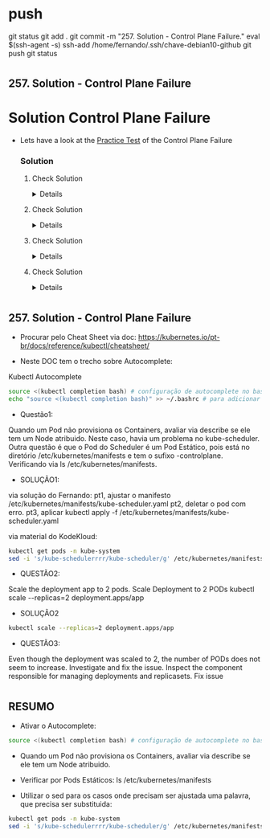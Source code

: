 #
# ###################################################################################################################### 
# ###################################################################################################################### 
#  push

git status
git add .
git commit -m "257. Solution - Control Plane Failure."
eval $(ssh-agent -s)
ssh-add /home/fernando/.ssh/chave-debian10-github
git push
git status




# ###################################################################################################################### 
# ###################################################################################################################### 
##  257. Solution - Control Plane Failure

# Solution Control Plane Failure

  - Lets have a look at the [Practice Test](https://kodekloud.com/topic/practice-test-control-plane-failure/) of the Control Plane Failure

    ### Solution

    1. Check Solution 

       <details>

        ```
        kubectl get pods -n kube-system
        ```

        ```
        sed -i 's/kube-schedulerrrr/kube-scheduler/g' /etc/kubernetes/manifests/kube-scheduler.yaml
        ```
       </details>

    2. Check Solution

       <details>

        ```
        kubectl scale deploy app --replicas=2
        ```
       </details>

    3. Check Solution

       <details>

        ```
        sed -i 's/controller-manager-XXXX.conf/controller-manager.conf/' /etc/kubernetes/manifests/kube-controller-manager.yaml
        ```
       </details>

    4. Check Solution

       <details>

        ```
        sed -i 's/WRONG-PKI-DIRECTORY/pki/' /etc/kubernetes/manifests/kube-controller-manager.yaml
        ```
       </details>





# ###################################################################################################################### 
# ###################################################################################################################### 
##  257. Solution - Control Plane Failure


- Procurar pelo Cheat Sheet via doc:
<https://kubernetes.io/pt-br/docs/reference/kubectl/cheatsheet/>

- Neste DOC tem o trecho sobre Autocomplete:

Kubectl Autocomplete

~~~~BASH
source <(kubectl completion bash) # configuração de autocomplete no bash do shell atual, o pacote bash-completion precisa ter sido instalado primeiro.
echo "source <(kubectl completion bash)" >> ~/.bashrc # para adicionar o autocomplete permanentemente no seu shell bash.
~~~~






- Questão1:

Quando um Pod não provisiona os Containers, avaliar via describe se ele tem um Node atribuido.
Neste caso, havia um problema no kube-scheduler.
Outra questão é que o Pod do Scheduler é um Pod Estático, pois está no diretório /etc/kubernetes/manifests e tem o sufixo -controlplane.
Verificando via ls /etc/kubernetes/manifests.


- SOLUÇÃO1:

via solução do Fernando:
pt1, ajustar o manifesto /etc/kubernetes/manifests/kube-scheduler.yaml
pt2, deletar o pod com erro.
pt3, aplicar kubectl apply -f /etc/kubernetes/manifests/kube-scheduler.yaml

via material do KodeKloud:
~~~~BASH
kubectl get pods -n kube-system
sed -i 's/kube-schedulerrrr/kube-scheduler/g' /etc/kubernetes/manifests/kube-scheduler.yaml
~~~~





- QUESTÃO2:

Scale the deployment app to 2 pods.
Scale Deployment to 2 PODs
kubectl scale --replicas=2 deployment.apps/app


- SOLUÇÃO2

~~~~BASH
kubectl scale --replicas=2 deployment.apps/app
~~~~





- QUESTÃO3:

Even though the deployment was scaled to 2, the number of PODs does not seem to increase. Investigate and fix the issue.
Inspect the component responsible for managing deployments and replicasets.
Fix issue





# ###################################################################################################################### 
# ###################################################################################################################### 
##  RESUMO

- Ativar o Autocomplete:

~~~~BASH
source <(kubectl completion bash) # configuração de autocomplete no bash do shell atual, o pacote bash-completion precisa ter sido instalado primeiro.
~~~~


- Quando um Pod não provisiona os Containers, avaliar via describe se ele tem um Node atribuido.


- Verificar por Pods Estáticos:
ls /etc/kubernetes/manifests


- Utilizar o sed para os casos onde precisam ser ajustada uma palavra, que precisa ser substituida:

~~~~BASH
kubectl get pods -n kube-system
sed -i 's/kube-schedulerrrr/kube-scheduler/g' /etc/kubernetes/manifests/kube-scheduler.yaml
~~~~